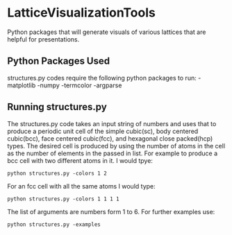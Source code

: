 # LatticeVisualizationTools

Python packages that will generate visuals of various lattices that are helpful for presentations.

## Python Packages Used

structures.py codes require the following python packages to run:
-matplotlib
-numpy
-termcolor
-argparse

## Running structures.py

The structures.py code takes an input string of numbers and uses that
to produce a periodic unit cell of the simple cubic(sc), body centered
cubic(bcc), face centered cubic(fcc), and hexagonal close packed(hcp)
types. The desired cell is produced by using the number of atoms in
the cell as the number of elements in the passed in list. For example
to produce a bcc cell with two different atoms in it. I would tpye:
```
python structures.py -colors 1 2
```

For an fcc cell with all the same atoms I would type:
```
python structures.py -colors 1 1 1 1
```

The list of arguments are numbers form 1 to 6. For further examples use:
```
python structures.py -examples
```